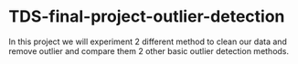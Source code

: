 # TDS-final-project-outlier-detection
In this project we will experiment 2 different method to clean our data and remove outlier and compare them 2 other basic outlier detection methods.

